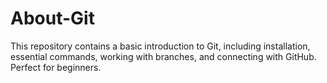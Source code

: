 # About-Git
This repository contains a basic introduction to Git, including installation, essential commands, working with branches, and connecting with GitHub. Perfect for beginners.
